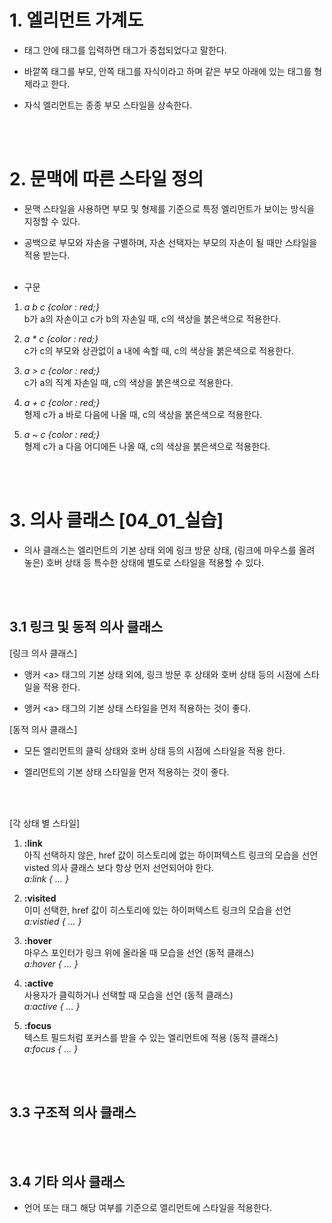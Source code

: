 # 1. 엘리먼트 가계도
* 태그 안에 태그를 입력하면 태그가 중첩되었다고 말한다. <br>

* 바깥쪽 태그를 부모, 안쪽 태그를 자식이라고 하며 같은 부모 아래에 있는 태그를 형제라고 한다.<br>

* 자식 엘리먼트는 종종 부모 스타일을 상속한다.

<br><br>

# 2. 문맥에 따른 스타일 정의
* 문맥 스타일을 사용하면 부모 및 형제를 기준으로 특정 엘리먼트가 보이는 방식을 지정할 수 있다. <br>

* 공백으로 부모와 자손을 구별하며, 자손 선택자는 부모의 자손이 될 때만 스타일을 적용 받는다.<br><br>

* 구문<br>
1) *a b c {color : red;}* <br>
b가 a의 자손이고 c가 b의 자손일 때, c의 색상을 붉은색으로 적용한다. <br>

2) *a * c {color : red;}* <br>
c가 c의 부모와 상관없이 a 내에 속할 때, c의 색상을 붉은색으로 적용한다. <br>

3) *a > c {color : red;}* <br>
c가 a의 직계 자손일 때, c의 색상을 붉은색으로 적용한다. <br>

4) *a + c {color : red;}* <br>
형제 c가 a 바로 다음에 나올 때, c의 색상을 붉은색으로 적용한다. <br>

5) *a ~ c {color : red;}* <br>
형제 c가 a 다음 어디에든 나올 때, c의 색상을 붉은색으로 적용한다. <br>


<br><br>

# 3. 의사 클래스 [04_01_실습]
* 의사 클래스는 엘리먼트의 기본 상태 외에 링크 방문 상태, (링크에 마우스를 올려 놓은) 호버 상태 등 특수한 상태에 별도로 스타일을 적용할 수 있다. <br>

<br><br>

## 3.1 링크 및 동적 의사 클래스
[링크 의사 클래스]

* 앵커 \<a> 태그의 기본 상태 외에, 링크 방문 후 상태와 호버 상태 등의 시점에 스타일을 적용 한다. <br>

* 앵커 \<a> 태그의 기본 상태 스타일을 먼저 적용하는 것이 좋다. <br>

[동적 의사 클래스]
* 모든 엘리먼트의 클릭 상태와 호버 상태 등의 시점에 스타일을 적용 한다. <br>

* 엘리먼트의 기본 상태 스타일을 먼저 적용하는 것이 좋다. <br>

<br><br>

[각 상태 별 스타일]
<br>
1) **:link** <br>
아직 선택하지 않은, href 값이 히스토리에 없는 하이퍼텍스트 링크의 모습을 선언 <br>
visted 의사 클래스 보다 항상 먼저 선언되어야 한다. <br>
*a:link { ... }*<br>

2) **:visited** <br>
이미 선택한, href 값이 히스토리에 있는 하이퍼텍스트 링크의 모습을 선언 <br>
*a:vistied { ... }*<br>

3) **:hover** <br>
마우스 포인터가 링크 위에 올라올 때 모습을 선언 (동적 클래스) <br>
*a:hover { ... }*<br>

4) **:active** <br>
사용자가 클릭하거나 선택할 때 모습을 선언 (동적 클래스) <br>
*a:active { ... }*<br>

5) **:focus** <br>
텍스트 필드처럼 포커스를 받을 수 있는 엘리먼트에 적용 (동적 클래스) <br>
*a:focus { ... }*<br>


<br><br>

## 3.3 구조적 의사 클래스


<br><br>

## 3.4 기타 의사 클래스
* 언어 또는 태그 해당 여부를 기준으로 엘리먼트에 스타일을 적용한다.